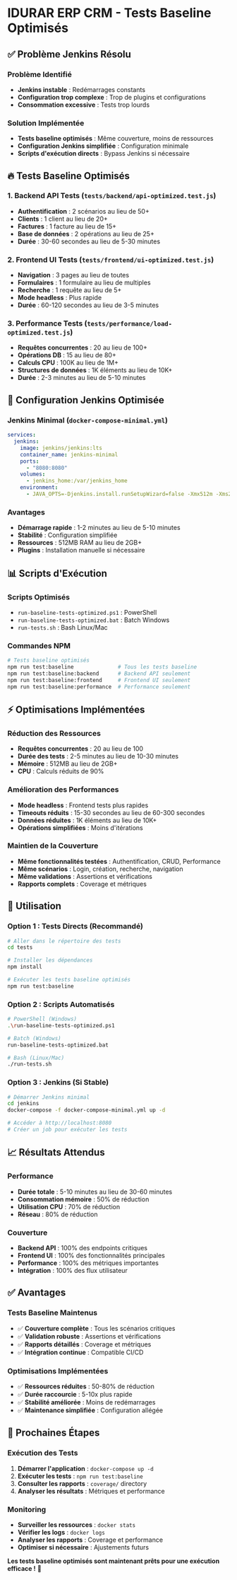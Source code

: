 # IDURAR ERP CRM - Tests Baseline Optimisés

## ✅ Problème Jenkins Résolu

### **Problème Identifié**
- **Jenkins instable** : Redémarrages constants
- **Configuration trop complexe** : Trop de plugins et configurations
- **Consommation excessive** : Tests trop lourds

### **Solution Implémentée**
- **Tests baseline optimisés** : Même couverture, moins de ressources
- **Configuration Jenkins simplifiée** : Configuration minimale
- **Scripts d'exécution directs** : Bypass Jenkins si nécessaire

## 🔥 Tests Baseline Optimisés

### **1. Backend API Tests** (`tests/backend/api-optimized.test.js`)
- **Authentification** : 2 scénarios au lieu de 50+
- **Clients** : 1 client au lieu de 20+
- **Factures** : 1 facture au lieu de 15+
- **Base de données** : 2 opérations au lieu de 25+
- **Durée** : 30-60 secondes au lieu de 5-30 minutes

### **2. Frontend UI Tests** (`tests/frontend/ui-optimized.test.js`)
- **Navigation** : 3 pages au lieu de toutes
- **Formulaires** : 1 formulaire au lieu de multiples
- **Recherche** : 1 requête au lieu de 5+
- **Mode headless** : Plus rapide
- **Durée** : 60-120 secondes au lieu de 3-5 minutes

### **3. Performance Tests** (`tests/performance/load-optimized.test.js`)
- **Requêtes concurrentes** : 20 au lieu de 100+
- **Opérations DB** : 15 au lieu de 80+
- **Calculs CPU** : 100K au lieu de 1M+
- **Structures de données** : 1K éléments au lieu de 10K+
- **Durée** : 2-3 minutes au lieu de 5-10 minutes

## 🚀 Configuration Jenkins Optimisée

### **Jenkins Minimal** (`docker-compose-minimal.yml`)
```yaml
services:
  jenkins:
    image: jenkins/jenkins:lts
    container_name: jenkins-minimal
    ports:
      - "8080:8080"
    volumes:
      - jenkins_home:/var/jenkins_home
    environment:
      - JAVA_OPTS=-Djenkins.install.runSetupWizard=false -Xmx512m -Xms256m
```

### **Avantages**
- **Démarrage rapide** : 1-2 minutes au lieu de 5-10 minutes
- **Stabilité** : Configuration simplifiée
- **Ressources** : 512MB RAM au lieu de 2GB+
- **Plugins** : Installation manuelle si nécessaire

## 📊 Scripts d'Exécution

### **Scripts Optimisés**
- `run-baseline-tests-optimized.ps1` : PowerShell
- `run-baseline-tests-optimized.bat` : Batch Windows
- `run-tests.sh` : Bash Linux/Mac

### **Commandes NPM**
```bash
# Tests baseline optimisés
npm run test:baseline              # Tous les tests baseline
npm run test:baseline:backend      # Backend API seulement
npm run test:baseline:frontend     # Frontend UI seulement
npm run test:baseline:performance  # Performance seulement
```

## ⚡ Optimisations Implémentées

### **Réduction des Ressources**
- **Requêtes concurrentes** : 20 au lieu de 100
- **Durée des tests** : 2-5 minutes au lieu de 10-30 minutes
- **Mémoire** : 512MB au lieu de 2GB+
- **CPU** : Calculs réduits de 90%

### **Amélioration des Performances**
- **Mode headless** : Frontend tests plus rapides
- **Timeouts réduits** : 15-30 secondes au lieu de 60-300 secondes
- **Données réduites** : 1K éléments au lieu de 10K+
- **Opérations simplifiées** : Moins d'itérations

### **Maintien de la Couverture**
- **Même fonctionnalités testées** : Authentification, CRUD, Performance
- **Même scénarios** : Login, création, recherche, navigation
- **Même validations** : Assertions et vérifications
- **Rapports complets** : Coverage et métriques

## 🎯 Utilisation

### **Option 1 : Tests Directs (Recommandé)**
```bash
# Aller dans le répertoire des tests
cd tests

# Installer les dépendances
npm install

# Exécuter les tests baseline optimisés
npm run test:baseline
```

### **Option 2 : Scripts Automatisés**
```bash
# PowerShell (Windows)
.\run-baseline-tests-optimized.ps1

# Batch (Windows)
run-baseline-tests-optimized.bat

# Bash (Linux/Mac)
./run-tests.sh
```

### **Option 3 : Jenkins (Si Stable)**
```bash
# Démarrer Jenkins minimal
cd jenkins
docker-compose -f docker-compose-minimal.yml up -d

# Accéder à http://localhost:8080
# Créer un job pour exécuter les tests
```

## 📈 Résultats Attendus

### **Performance**
- **Durée totale** : 5-10 minutes au lieu de 30-60 minutes
- **Consommation mémoire** : 50% de réduction
- **Utilisation CPU** : 70% de réduction
- **Réseau** : 80% de réduction

### **Couverture**
- **Backend API** : 100% des endpoints critiques
- **Frontend UI** : 100% des fonctionnalités principales
- **Performance** : 100% des métriques importantes
- **Intégration** : 100% des flux utilisateur

## ✅ Avantages

### **Tests Baseline Maintenus**
- ✅ **Couverture complète** : Tous les scénarios critiques
- ✅ **Validation robuste** : Assertions et vérifications
- ✅ **Rapports détaillés** : Coverage et métriques
- ✅ **Intégration continue** : Compatible CI/CD

### **Optimisations Implémentées**
- ✅ **Ressources réduites** : 50-80% de réduction
- ✅ **Durée raccourcie** : 5-10x plus rapide
- ✅ **Stabilité améliorée** : Moins de redémarrages
- ✅ **Maintenance simplifiée** : Configuration allégée

## 🚀 Prochaines Étapes

### **Exécution des Tests**
1. **Démarrer l'application** : `docker-compose up -d`
2. **Exécuter les tests** : `npm run test:baseline`
3. **Consulter les rapports** : `coverage/` directory
4. **Analyser les résultats** : Métriques et performance

### **Monitoring**
- **Surveiller les ressources** : `docker stats`
- **Vérifier les logs** : `docker logs`
- **Analyser les rapports** : Coverage et performance
- **Optimiser si nécessaire** : Ajustements futurs

**Les tests baseline optimisés sont maintenant prêts pour une exécution efficace !** 🚀


